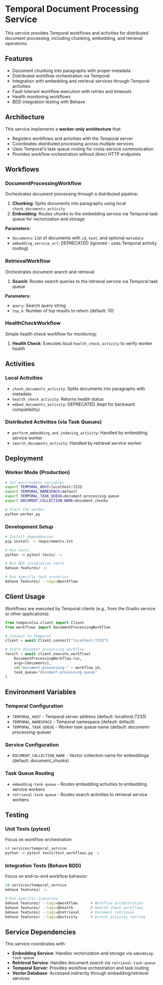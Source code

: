 # Temporal Document Processing Service

This service provides Temporal workflows and activities for distributed document processing, including chunking, embedding, and retrieval operations.

## Features

- Document chunking into paragraphs with proper metadata
- Distributed workflow orchestration via Temporal
- Integration with embedding and retrieval services through Temporal activities
- Fault-tolerant workflow execution with retries and timeouts
- Health monitoring workflows
- BDD integration testing with Behave

## Architecture

This service implements a **worker-only architecture** that:
- Registers workflows and activities with the Temporal server
- Coordinates distributed processing across multiple services
- Uses Temporal's task queue routing for cross-service communication
- Provides workflow orchestration without direct HTTP endpoints

## Workflows

### DocumentProcessingWorkflow

Orchestrates document processing through a distributed pipeline:

1. **Chunking**: Splits documents into paragraphs using local `chunk_documents_activity`
2. **Embedding**: Routes chunks to the embedding service via Temporal task queue for vectorization and storage

**Parameters:**
- `documents`: List of documents with `id`, `text`, and optional `metadata`
- `embedding_service_url`: DEPRECATED (ignored - uses Temporal activity routing)

### RetrievalWorkflow

Orchestrates document search and retrieval:

1. **Search**: Routes search queries to the retrieval service via Temporal task queue

**Parameters:**
- `query`: Search query string
- `top_k`: Number of top results to return (default: 10)

### HealthCheckWorkflow

Simple health check workflow for monitoring:

1. **Health Check**: Executes local `health_check_activity` to verify worker health

## Activities

### Local Activities
- `chunk_documents_activity`: Splits documents into paragraphs with metadata
- `health_check_activity`: Returns health status
- `embed_documents_activity`: DEPRECATED (kept for backward compatibility)

### Distributed Activities (via Task Queues)
- `perform_embedding_and_indexing_activity`: Handled by embedding service worker
- `search_documents_activity`: Handled by retrieval service worker

## Deployment

### Worker Mode (Production)

```bash
# Set environment variables
export TEMPORAL_HOST=localhost:7233
export TEMPORAL_NAMESPACE=default
export TEMPORAL_TASK_QUEUE=document-processing-queue
export DOCUMENT_COLLECTION_NAME=document_chunks

# Start the worker
python worker.py
```

### Development Setup

```bash
# Install dependencies
pip install -r requirements.txt

# Run tests
python -m pytest tests/ -v

# Run BDD integration tests
behave features/ -v

# Run specific test scenarios
behave features/ --tags=@workflow
```

## Client Usage

Workflows are executed by Temporal clients (e.g., from the Gradio service or other applications):

```python
from temporalio.client import Client
from workflows import DocumentProcessingWorkflow

# Connect to Temporal
client = await Client.connect("localhost:7233")

# Start document processing workflow
result = await client.execute_workflow(
    DocumentProcessingWorkflow.run,
    args=[documents],
    id="document-processing-" + workflow_id,
    task_queue="document-processing-queue"
)
```

## Environment Variables

### Temporal Configuration
- `TEMPORAL_HOST` - Temporal server address (default: localhost:7233)
- `TEMPORAL_NAMESPACE` - Temporal namespace (default: default)
- `TEMPORAL_TASK_QUEUE` - Worker task queue name (default: document-processing-queue)

### Service Configuration  
- `DOCUMENT_COLLECTION_NAME` - Vector collection name for embeddings (default: document_chunks)

### Task Queue Routing
- `embedding-task-queue` - Routes embedding activities to embedding service workers
- `retrieval-task-queue` - Routes search activities to retrieval service workers

## Testing

### Unit Tests (pytest)
Focus on workflow orchestration:
```bash
cd services/temporal_service
python -m pytest tests/test_workflows.py -v
```

### Integration Tests (Behave BDD)
Focus on end-to-end workflow behavior:
```bash
cd services/temporal_service
behave features/ -v

# Run specific scenarios
behave features/ --tags=@workflow      # Workflow orchestration
behave features/ --tags=@health        # Health check workflows
behave features/ --tags=@retrieval     # Document retrieval
behave features/ --tags=@activity      # Direct activity testing
```

## Service Dependencies

This service coordinates with:
- **Embedding Service**: Handles vectorization and storage via `embedding-task-queue`
- **Retrieval Service**: Handles document search via `retrieval-task-queue`  
- **Temporal Server**: Provides workflow orchestration and task routing
- **Vector Database**: Accessed indirectly through embedding/retrieval services
